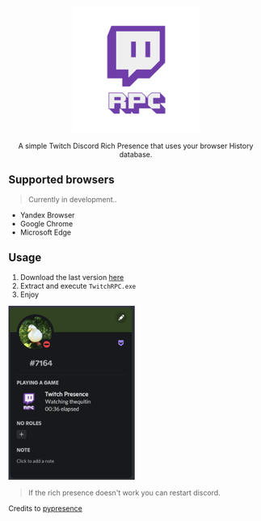 
<p align="center">
<img src="https://github.com/manucabral/TwitchRPC/blob/main/assets/logo.png" width="250" title="example">
</p>

<p align="center">
   A simple Twitch Discord Rich Presence that uses your browser History database.
</p>

## Supported browsers
> Currently in development..
- Yandex Browser
- Google Chrome
- Microsoft Edge

## Usage
1. Download the last version [here](https://github.com/manucabral/TwitchPresence/releases)
3. Extract and execute `TwitchRPC.exe`
4. Enjoy


<img src="https://github.com/manucabral/TwitchRPC/blob/main/assets/e.png" width="250" title="example">

> If the rich presence doesn't work you can restart discord.

Credits to [pypresence](https://github.com/qwertyquerty/pypresence)
